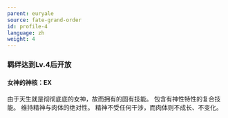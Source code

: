 ```yaml
---
parent: euryale
source: fate-grand-order
id: profile-4
language: zh
weight: 4
---
```


### 羁绊达到Lv.4后开放

#### 女神的神核：EX

由于天生就是彻彻底底的女神，故而拥有的固有技能。
包含有神性特性的复合技能。
维持精神与肉体的绝对性。
精神不受任何干涉，而肉体则不成长、不变化。
